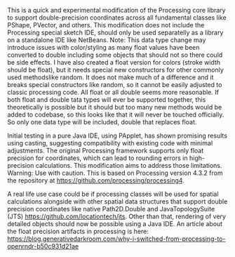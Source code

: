 This is a quick and experimental modification of the Processing core library to support double-precision coordinates across all fundamental classes like PShape, PVector, and others.
This modification does not include the Processing special sketch IDE, should only be used separatelly as a library on a standalone IDE like NetBeans.
Note: This data type change may introduce issues with color/styling as many float values have been converted to double including some objects that should not so there could be side effects. I have also created a float version for colors (stroke width should be float), but it needs special new constructors for other commonly used methodslike random. It does not make much of a difference and it breaks special constructors like random, so it cannot be easily adjusted to classic processing code. All float or all double seems more reasonable.
If both float and double tata types will ever be supported together, this theoretically is possible but it should but too many new methods would be added to codebase, so this looks like that it will never be touched officially.
So only one data type will be included, double that replaces float.

Initial testing in a pure Java IDE, using PApplet, has shown promising results using casting, suggesting compatibility with existing code with minimal adjustments.
The original Processing framework supports only float precision for coordinates, which can lead to rounding errors in high-precision calculations. This modification aims to address those limitations.
Warning: Use with caution. This is based on Processing version 4.3.2 from the repository at https://github.com/processing/processing4.

A real life use case could be if processing classes will be used for spatial calculations alongside with other spatial data structures that support double precision coordinates like native Path2D.Double and JavaTopologySuite (JTS) https://github.com/locationtech/jts.
Other than that, rendering of very detailed objects should now be possible using a Java IDE.
An article about the float precision artifacts in processing is here: https://blog.generativedarkroom.com/why-i-switched-from-processing-to-openrndr-b50c931d21ae


